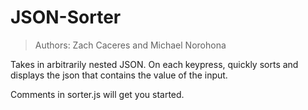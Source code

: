 # JSON-Sorter
> Authors: Zach Caceres and Michael Norohona

Takes in arbitrarily nested JSON. On each keypress, quickly sorts and displays the json that contains the value of the input.

Comments in sorter.js will get you started.

